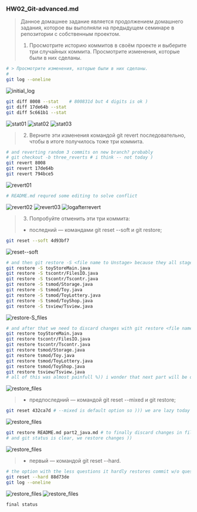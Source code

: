 ### HW02_Git-advanced.md

> Данное домашнее задание является продолжением домашнего задания, которое вы выполняли на предыдущем семинаре в репозитории с собственным проектом.
>1. Просмотрите историю коммитов в своём проекте и выберите три случайных коммита. Просмотрите изменения, которые были в них сделаны.

```bash
# > Просмотрите изменения, которые были в них сделаны.
# 
git log --oneline
```
![initial_log](./hw2img/initial_status.png)
```bash
git diff 8008 --stat    # 800831d but 4 digits is ok )
git diff 17de64b --stat
git diff 5c661b1 --stat
```
![stat01](./hw2img/stat01(800831d).png)
![stat02](./hw2img/stat02(17de64b).png)
![stat03](./hw2img/stat03(5c661b1).png)

>2. Верните эти изменения командой git revert последовательно, чтобы в итоге получилось тоже три коммита.

```bash
# and reverting random 3 commits on new branch? probably
# git checkout -b three_reverts # i think -- not today )
git revert 8008
git revert 17de64b
git revert 794bce5
```
![revert01](./hw2img/revert_01.png)
```bash
# README.md requred some editing to solve conflict
```
![revert02](./hw2img/revert_02.png)
![revert03](./hw2img/revert_03.png)
![logafterrevert](./hw2img/status_after_revert.png)
>3. Попробуйте отменить эти три коммита:
>* последний — командами git reset --soft и git restore;
```bash
git reset --soft 4d93bf7
```
![reset--soft](./hw2img/reset__soft.png)
```bash
# and then git restore -S <file name to Unstage> because they all staged? we revert the commit only
git restore -S toyStoreMain.java
git restore -S tscontr/FilesIO.java
git restore -S tscontr/Tscontr.java
git restore -S tsmod/Storage.java
git restore -S tsmod/Toy.java
git restore -S tsmod/ToyLottery.java
git restore -S tsmod/ToyShop.java
git restore -S tsview/Tsview.java
```
![restore-S_files](./hw2img/restore_S_files.png)
```bash
# and after that we need to discard changes with git restore <file name to Discard Changes>
git restore toyStoreMain.java
git restore tscontr/FilesIO.java
git restore tscontr/Tscontr.java
git restore tsmod/Storage.java
git restore tsmod/Toy.java
git restore tsmod/ToyLottery.java
git restore tsmod/ToyShop.java
git restore tsview/Tsview.java
# all of this was almost painfull %)) i wonder that next part will be only half than this one )
```
![restore_files](./hw2img/restore_files_01.png)
>* предпоследний — командой git reset --mixed и git restore;
```bash
git reset 432ca7d # --mixed is default option so ))) we are lazy today and don't type it
```
![restore_files](./hw2img/reset__mixed.png)
```bash
git restore README.md part2_java.md # to finally discard changes in files
# and git status is clear, we restore changes ))
```
![restore_files](./hw2img/restore_02.png)
>* первый — командой git reset --hard.
```bash
# the option with the less questions it hardly restores commit w/o questions
git reset --hard 88d73de
git log --oneline
```
![restore_files](./hw2img/restore_03.png)
![restore_files](./hw2img/status_ater_all_reverts_resets_restores.png)
```bash
final status
```